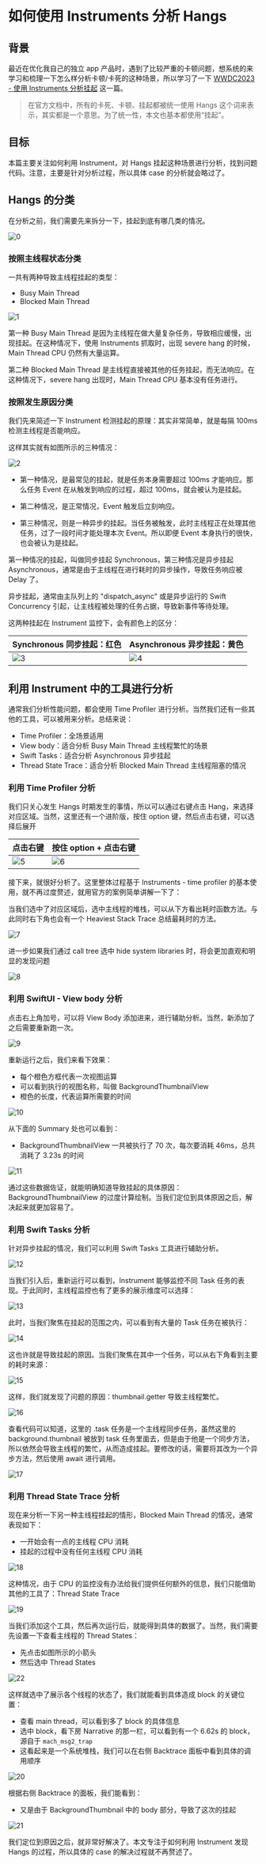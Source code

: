 # 如何使用 Instruments 分析 Hangs

## 背景

最近在优化我自己的独立 app 产品时，遇到了比较严重的卡顿问题，想系统的来学习和梳理一下怎么样分析卡顿/卡死的这种场景，所以学习了一下 [WWDC2023 - 使用 Instruments 分析挂起](https://developer.apple.com/cn/videos/play/wwdc2023/10248) 这一篇。

> 在官方文档中，所有的卡死、卡顿、挂起都被统一使用 Hangs 这个词来表示，其实都是一个意思。为了统一性，本文也基本都使用“挂起”。



## 目标

本篇主要关注如何利用 Instrument，对 Hangs 挂起这种场景进行分析，找到问题代码。注意，主要是针对分析过程，所以具体 case 的分析就会略过了。



## Hangs 的分类

在分析之前，我们需要先来拆分一下，挂起到底有哪几类的情况。

![0](../../backups/InstrumentHangs/0.png)

### 按照主线程状态分类

一共有两种导致主线程挂起的类型：

- Busy Main Thread
- Blocked Main Thread

![1](../../backups/InstrumentHangs/1.png)

第一种 Busy Main Thread 是因为主线程在做大量复杂任务，导致相应缓慢，出现挂起。在这种情况下，使用 Instruments 抓取时，出现 severe hang 的时候，Main Thread CPU 仍然有大量运算。

第二种 Blocked Main Thread 是主线程直接被其他的任务挂起，而无法响应。在这种情况下，severe hang 出现时，Main Thread CPU 基本没有任务进行。



### 按照发生原因分类

我们先来简述一下 Instrument 检测挂起的原理：其实非常简单，就是每隔 100ms 检测主线程是否能响应。

这样其实就有如图所示的三种情况：

![2](../../backups/InstrumentHangs/2.png)

- 第一种情况，是最常见的挂起，就是任务本身需要超过 100ms 才能响应。那么任务 Event 在从触发到响应的过程，超过 100ms，就会被认为是挂起。

- 第二种情况，是正常情况，Event 触发后立刻响应。

- 第三种情况，则是一种异步的挂起。当任务被触发，此时主线程正在处理其他任务，过了一段时间才能处理本次 Event。所以即便 Event 本身执行的很快，也会被认为是挂起。

第一种情况的挂起，叫做同步挂起 Synchronous，第三种情况是异步挂起 Asynchronous，通常是由于主线程在进行耗时的异步操作，导致任务响应被 Delay 了。

异步挂起，通常由主队列上的 "dispatch_async" 或是异步运行的 Swift Concurrency 引起，让主线程被处理的任务占据，导致新事件等待处理。

这两种挂起在 Instrument 监控下，会有颜色上的区分：

| Synchronous 同步挂起：红色                | Asynchronous 异步挂起：黄色               |
| ----------------------------------------- | ----------------------------------------- |
| ![3](../../backups/InstrumentHangs/3.png) | ![4](../../backups/InstrumentHangs/4.png) |



## 利用 Instrument 中的工具进行分析

通常我们分析性能问题，都会使用 Time Profiler 进行分析。当然我们还有一些其他的工具，可以被用来分析。总结来说：

- Time Profiler：全场景适用
- View body：适合分析 Busy Main Thread 主线程繁忙的场景
- Swift Tasks：适合分析 Asynchronous 异步挂起
- Thread State Trace：适合分析 Blocked Main Thread 主线程阻塞的情况

### 利用 Time Profiler 分析

我们只关心发生 Hangs 时期发生的事情，所以可以通过右键点击 Hang，来选择对应区域。当然，这里还有一个进阶版，按住 option 键，然后点击右键，可以选择后展开

| 点击右键                                  | 按住 option + 点击右键                    |
| ----------------------------------------- | ----------------------------------------- |
| ![5](../../backups/InstrumentHangs/5.png) | ![6](../../backups/InstrumentHangs/6.png) |

接下来，就很好分析了。这里整体过程基于 Instruments - time profiler 的基本使用，就不再过度赘述，就用官方的案例简单讲解一下了：

当我们选中了对应区域后，选中主线程的堆栈，可以从下方看出耗时函数方法。与此同时右下角也会有一个 Heaviest Stack Trace 总结最耗时的方法。

![7](../../backups/InstrumentHangs/7.png)

进一步如果我们通过 call tree 选中 hide system libraries 时，将会更加直观和明显的发现问题

![8](../../backups/InstrumentHangs/8.png)

### 利用 SwiftUI - View body 分析

点击右上角加号，可以将 View Body 添加进来，进行辅助分析。当然，新添加了之后需要重新跑一次。

![9](../../backups/InstrumentHangs/9.png)

重新运行之后，我们来看下效果：

- 每个橙色方框代表一次视图运算
- 可以看到执行的视图名称，叫做 BackgroundThumbnailView
- 橙色的长度，代表运算所需要的时间

![10](../../backups/InstrumentHangs/10.png)

从下面的 Summary 处也可以看到：

- BackgroundThumbnailView 一共被执行了 70 次，每次要消耗 46ms，总共消耗了 3.23s 的时间

![11](../../backups/InstrumentHangs/11.png)

通过这些数据佐证，就能明确知道导致挂起的具体原因：BackgroundThumbnailView 的过度计算绘制。当我们定位到具体原因之后，解决起来就更加容易了。



### 利用 Swift Tasks 分析

针对异步挂起的情况，我们可以利用 Swift Tasks 工具进行辅助分析。

![12](../../backups/InstrumentHangs/12.png)

当我们引入后，重新运行可以看到，Instrument 能够监控不同 Task 任务的表现。于此同时，主线程监控也有了更多的展示维度可以选择：

![13](../../backups/InstrumentHangs/13.png)

此时，当我们聚焦在挂起的范围之内，可以看到有大量的 Task 任务在被执行：

![14](../../backups/InstrumentHangs/14.png)

这也许就是导致挂起的原因。当我们聚焦在其中一个任务，可以从右下角看到主要的耗时来源：

![15](../../backups/InstrumentHangs/15.png)

这样，我们就发现了问题的原因：thumbnail.getter 导致主线程繁忙。

![16](../../backups/InstrumentHangs/16.png)

查看代码可以知道，这里的 .task 任务是一个主线程同步任务，虽然这里的 background.thumbnail 被放到 task 任务里面去，但是由于他是一个同步方法，所以依然会导致主线程的繁忙，从而造成挂起。要修改的话，需要将其改为一个异步方法，然后使用 await 进行调用。

![17](../../backups/InstrumentHangs/17.png)



### 利用 Thread State Trace 分析

现在来分析一下另一种主线程挂起的情形，Blocked Main Thread 的情况，通常表现如下：

- 一开始会有一点的主线程 CPU 消耗
- 挂起的过程中没有任何主线程 CPU 消耗

![18](../../backups/InstrumentHangs/18.png)

这种情况，由于 CPU 的监控没有办法给我们提供任何额外的信息，我们只能借助其他的工具了：Thread State Trace

![19](../../backups/InstrumentHangs/19.png)

当我们添加这个工具，然后再次运行后，就能得到具体的数据了。当然，我们需要先设置一下查看主线程的 Thread States：

- 先点击如图所示的小箭头
- 然后选中 Thread States

![22](../../backups/InstrumentHangs/22.png)

这样就选中了展示各个线程的状态了，我们就能看到具体造成 block 的关键位置：

- 查看 main thread，可以看到多了 block 的具体信息
- 选中 block，看下房 Narrative 的那一栏，可以看到有一个 6.62s 的 block，源自于 `mach_msg2_trap`
- 这看起来是一个系统堆栈，我们可以在右侧 Backtrace 面板中看到具体的调用顺序

![20](../../backups/InstrumentHangs/20.png)

根据右侧 Backtrace 的面板，我们能看到：

- 又是由于 BackgroundThumbnail 中的 body 部分，导致了这次的挂起

![21](../../backups/InstrumentHangs/21.png)

我们定位到原因之后，就非常好解决了。本文专注于如何利用 Instrument 发现 Hangs 的过程，所以具体的 case 的解决过程就不再赘述了。
